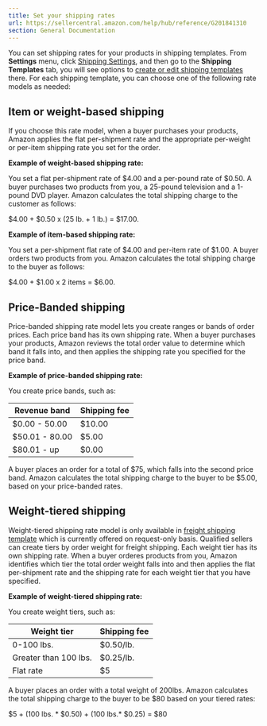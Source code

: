 ```yaml
---
title: Set your shipping rates
url: https://sellercentral.amazon.com/help/hub/reference/G201841310
section: General Documentation
---
```


You can set shipping rates for your products in shipping templates. From
**Settings** menu, click [Shipping
Settings](/sbr/ref=xx_shipset_dnav_xx#shipping_templates), and then go to the
**Shipping Templates** tab, you will see options to [create or edit shipping
templates](/gp/help/G201834090) there. For each shipping template, you can
choose one of the following rate models as needed:

## Item or weight-based shipping

If you choose this rate model, when a buyer purchases your products, Amazon
applies the flat per-shipment rate and the appropriate per-weight or per-item
shipping rate you set for the order.

**Example of weight-based shipping rate:**

You set a flat per-shipment rate of $4.00 and a per-pound rate of $0.50. A
buyer purchases two products from you, a 25-pound television and a 1-pound DVD
player. Amazon calculates the total shipping charge to the customer as
follows:

$4.00 + $0.50 x (25 lb. + 1 lb.) = $17.00.

**Example of item-based shipping rate:**

You set a per-shipment flat rate of $4.00 and per-item rate of $1.00. A buyer
orders two products from you. Amazon calculates the total shipping charge to
the buyer as follows:

$4.00 + $1.00 x 2 items = $6.00.

## Price-Banded shipping

Price-banded shipping rate model lets you create ranges or bands of order
prices. Each price band has its own shipping rate. When a buyer purchases your
products, Amazon reviews the total order value to determine which band it
falls into, and then applies the shipping rate you specified for the price
band.

**Example of price-banded shipping rate:**

You create price bands, such as:

**Revenue band** | **Shipping fee**  
---|---  
$0.00 - 50.00 | $10.00  
$50.01 - 80.00 | $5.00  
$80.01 - up | $0.00  
  
A buyer places an order for a total of $75, which falls into the second price
band. Amazon calculates the total shipping charge to the buyer to be $5.00,
based on your price-banded rates.

## Weight-tiered shipping

Weight-tiered shipping rate model is only available in [freight shipping
template](/gp/help/202188040) which is currently offered on request-only
basis. Qualified sellers can create tiers by order weight for freight
shipping. Each weight tier has its own shipping rate. When a buyer orderes
products from you, Amazon identifies which tier the total order weight falls
into and then applies the flat per-shipment rate and the shipping rate for
each weight tier that you have specified.

**Example of weight-tiered shipping rate:**

You create weight tiers, such as:

**Weight tier** | **Shipping fee**  
---|---  
0-100 lbs. | $0.50/lb.  
Greater than 100 lbs. | $0.25/lb.  
Flat rate | $5  
  
A buyer places an order with a total weight of 200lbs. Amazon calculates the
total shipping charge to the buyer to be $80 based on your tiered rates:

$5 + (100 lbs. * $0.50) + (100 lbs.* $0.25) = $80

